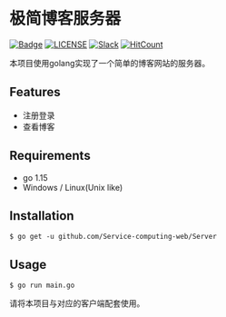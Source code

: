 # 极简博客服务器

[![Badge](https://camo.githubusercontent.com/fce1dafb36f344f3caac8b9d6be435ba810e36ab/68747470733a2f2f696d672e736869656c64732e696f2f62616467652f6c696e6b2d3939362e6963752d2532334646344435422e7376673f7374796c653d666c61742d737175617265)](https://996.icu/#/en_US) [![LICENSE](https://camo.githubusercontent.com/a72e7743f15db219a6aba534f9de456e86268dd6/68747470733a2f2f696d672e736869656c64732e696f2f62616467652f6c6963656e73652d416e74692532303939362d626c75652e7376673f7374796c653d666c61742d737175617265)](https://github.com/996icu/996.ICU/blob/master/LICENSE) [![Slack](https://camo.githubusercontent.com/ce1c0a467b6f4bebada87457a2e767eeb28f586c/68747470733a2f2f696d672e736869656c64732e696f2f62616467652f736c61636b2d3939366963752d677265656e2e7376673f7374796c653d666c61742d737175617265)](https://join.slack.com/t/996icu/shared_invite/enQtNjI0MjEzMTUxNDI0LTkyMGViNmJiZjYwOWVlNzQ3NmQ4NTQyMDRiZTNmOWFkMzYxZWNmZGI0NDA4MWIwOGVhOThhMzc3NGQyMDBhZDc) [![HitCount](https://camo.githubusercontent.com/a84c5e110399056a137db398775bd565e802bbba/687474703a2f2f686974732e6477796c2e696f2f3939366963752f3939362e4943552e737667)](http://hits.dwyl.io/996icu/996.ICU)

本项目使用golang实现了一个简单的博客网站的服务器。

## Features

- 注册登录
- 查看博客

## Requirements

- go 1.15
- Windows / Linux(Unix like)

## Installation

```shell
$ go get -u github.com/Service-computing-web/Server
```

## Usage

```shell
$ go run main.go
```

请将本项目与对应的客户端配套使用。